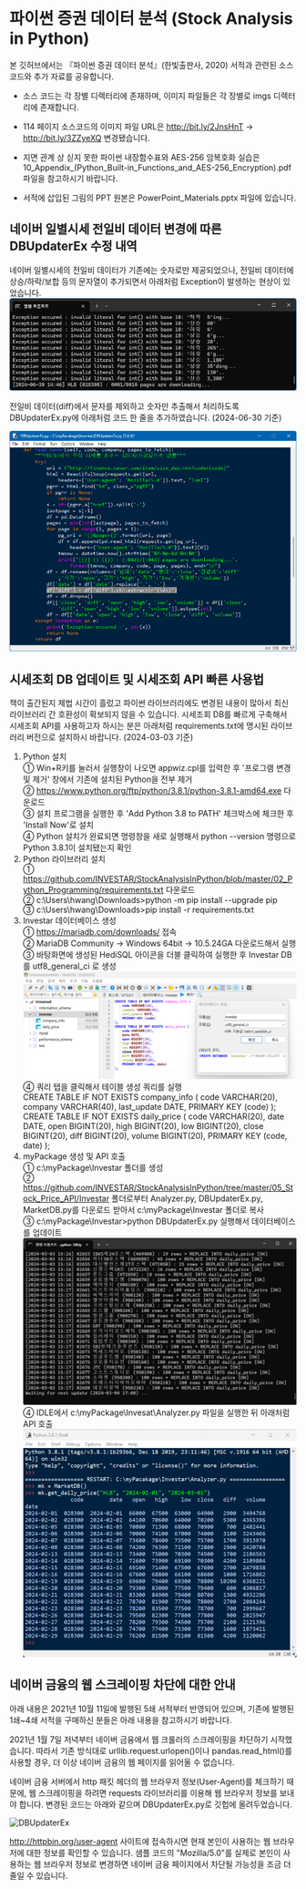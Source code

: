 # 파이썬 증권 데이터 분석 (Stock Analysis in Python)
본 깃허브에서는 『파이썬 증권 데이터 분석』(한빛출판사, 2020) 서적과 관련된 소스 코드와 추가 자료를 공유합니다.

- 소스 코드는 각 장별 디렉터리에 존재하며, 이미지 파일들은 각 장별로 imgs 디렉터리에 존재합니다.

- 114 페이지 소스코드의 이미지 파일 URL은 http://bit.ly/2JnsHnT → http://bit.ly/3ZZyeXQ 변경됐습니다.

- 지면 관계 상 싣지 못한 파이썬 내장함수표와 AES-256 암복호화 실습은
10_Appendix_(Python_Built-in_Functions_and_AES-256_Encryption).pdf 파일을 참고하시기 바랍니다.

- 서적에 삽입된 그림의 PPT 원본은 PowerPoint_Materials.pptx 파일에 있습니다.

## 네이버 일별시세 전일비 데이터 변경에 따른 DBUpdaterEx 수정 내역
네이버 일별시세의 전일비 데이터가 기존에는 숫자로만 제공되었으나, 전일비 데이터에 상승/하락/보합 등의 문자열이 추가되면서 아래처럼 Exception이 발생하는 현상이 있었습니다.
![ExceptionOccured_2024-06-30](./05_Stock_Price_API/imgs/ExceptionOccured_2024-06-30.jpg)

전일비 데이터(diff)에서 문자를 제외하고 숫자만 추출해서 처리하도록 DBUpdaterEx.py에 아래처럼 코드 한 줄을 추가하였습니다. (2024-06-30 기준)

![DBUpdaterEx_2024-06-30](./05_Stock_Price_API/imgs/DBUpdaterEx_2024-06-30.jpg)

## 시세조회 DB 업데이트 및 시세조회 API 빠른 사용법
책이 출간된지 제법 시간이 흘렀고 파이썬 라이브러리에도 변경된 내용이 많아서 최신 라이브러리 간 호환성이 확보되지 않을 수 있습니다. 시세조회 DB를 빠르게 구축해서 시세조회 API를 사용하고자 하시는 분은 아래처럼 requirements.txt에 명시된 라이브러리 버전으로 설치하시 바랍니다. (2024-03-03 기준)  
1. Python 설치  
   ① Win+R키를 눌러서 실행창이 나오면 appwiz.cpl를 입력한 후 '프로그램 변경 및 제거' 창에서 기존에 설치된 Python을 전부 제거  
   ② https://www.python.org/ftp/python/3.8.1/python-3.8.1-amd64.exe 다운로드  
   ③ 설치 프로그램을 실행한 후 'Add Python 3.8 to PATH' 체크박스에 체크한 후 'Install Now'로 설치  
   ④ Python 설치가 완료되면 명령창을 새로 실행해서 python --version 명령으로 Python 3.8.1이 설치됐는지 확인
2. Python 라이브러리 설치  
   ① https://github.com/INVESTAR/StockAnalysisInPython/blob/master/02_Python_Programming/requirements.txt 다운로드    
   ② c:\Users\hwang\Downloads>python -m pip install --upgrade pip  
   ③ c:\Users\hwang\Downloads>pip install -r requirements.txt    
3. Investar 데이터베이스 생성   
   ① https://mariadb.com/downloads/ 접속  
   ② MariaDB Community -> Windows 64bit -> 10.5.24GA 다운로드해서 실행  
   ③ 바탕화면에 생성된 HediSQL 아이콘을 더블 클릭하여 실행한 후 Investar DB를 utf8_general_ci 로 생성
   ![HeidiSQL](./05_Stock_Price_API/imgs/HeidiSQL.png)   
   ④ 쿼리 탭을 클릭해서 테이블 생성 쿼리를 실행  
     CREATE TABLE IF NOT EXISTS company_info ( 
    code VARCHAR(20),
    company VARCHAR(40), 
    last_update DATE, 
    PRIMARY KEY (code) 
);
CREATE TABLE IF NOT EXISTS daily_price ( 
    code VARCHAR(20),
    date DATE,
    open BIGINT(20),
    high BIGINT(20),
    low BIGINT(20),
    close BIGINT(20),
    diff BIGINT(20),
    volume BIGINT(20),
    PRIMARY KEY (code, date) 
);  
5. myPackage 생성 및 API 호출   
   ① c:\myPackage\Investar 폴더를 생성  
   ② https://github.com/INVESTAR/StockAnalysisInPython/tree/master/05_Stock_Price_API/Investar 폴더로부터 Analyzer.py, DBUpdaterEx.py, MarketDB.py를 다운로드 받아서 c:\myPackage\Investar 폴더로 복사   
   ③ c:\myPackage\Investar>python DBUpdaterEx.py 실행해서 데이터베이스를 업데이트
   ![DBUpdaterEx2024-03-03](./05_Stock_Price_API/imgs/DBUpdaterEx2024-03-03.png)  
   ④ IDLE에서 c:\myPackage\Invesat\Analyzer.py 파일을 실행한 뒤 아래처럼 API 호출
   ![GetDailyPrice](./05_Stock_Price_API/imgs/GetDailyPrice.png)   
   
## 네이버 금융의 웹 스크레이핑 차단에 대한 안내
아래 내용은 2021년 10월 11일에 발행된 5쇄 서적부터 반영되어 있으며,
기존에 발행된 1쇄~4쇄 서적을 구매하신 분들은 아래 내용을 참고하시기 바랍니다.

2021년 1월 7일 저녁부터 네이버 금융에서 웹 크롤러의 스크레이핑을 차단하기 시작했습니다. 
따라서 기존 방식대로 urllib.request.urlopen()이나 pandas.read_html()를 사용할 경우,
더 이상 네이버 금융의 웹 페이지를 읽어올 수 없습니다. 

네이버 금융 서버에서 http 패킷 헤더의 웹 브라우저 정보(User-Agent)를 체크하기 때문에,
웹 스크레이핑을 하려면 requests 라이브러리를 이용해 웹 브라우저 정보를 보내야 합니다.
변경된 코드는 아래와 같으며 DBUpdaterEx.py로 깃헙에 올려두었습니다.

![DBUpdaterEx](./05_Stock_Price_API/imgs/DBUpdaterEx.jpg)

http://httpbin.org/user-agent 사이트에 접속하시면 
현재 본인이 사용하는 웹 브라우저에 대한 정보를 확인할 수 있습니다.
샘플 코드의 "Mozilla/5.0"를 실제로 본인이 사용하는 웹 브라우저 정보로 변경하면
네이버 금융 페이지에서 차단될 가능성을 조금 더 줄일 수 있습니다.
